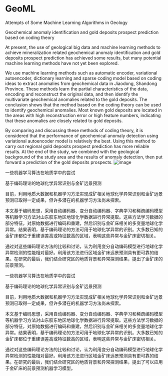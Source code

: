 # GeoML
Attempts of Some Machine Learning Algorithms in Geology

Geochemical anomaly identification and gold deposits prospect prediction based on coding theory

  At present, the use of geological big data and machine learning methods to achieve mineralization related geochemical anomaly identification and gold deposits prospect prediction has achieved some results, but many potential machine learning methods have not yet been explored. 

  We use machine learning methods such as automatic encoder, variational autoencoder, dictionary learning and sparse coding model based on coding ideas to extract anomalies from geochemical data in Jiaodong, Shandong Province. These methods learn the partial characteristics of the data, encoding and reconstruct the original data, and then identify the multivariate geochemical anomalies related to the gold deposits. The conclusion shows that the method based on the coding theory can be used to identify geochemical anomalies. Most known gold deposits are located in the areas with high reconstruction error or high feature numbers, indicating that these anomalies are closely related to gold deposits. 

  By comparing and discussing these methods of coding theory, it is considered that the performance of geochemical anomaly detection using variational autoencoder model is relatively the best. Using this method to carry out regional gold deposits prospect prediction has more reliable results. At the end of the study, we combined with the geological background of the study area and the results of anomaly detection, then put forward a prediction of the gold deposits prospects.
![image](https://github.com/Chuancy-ye/GeoML/assets/51057405/fe0a8dff-3642-4ca0-ae84-a7c59913c90f)

  一些机器学习算法在地质学中的尝试


基于编码理论的地球化学异常识别与金矿远景预测


目前，利用地质大数据和机器学习方法实现成矿相关地球化学异常识别和金矿远景预测已取得一定成果，但许多潜在的机器学习方法尚未探索。


本文基于编码思想，采用自动编码器、变分自动编码器、字典学习和稀疏编码模型等机器学习方法对山东胶东地区地球化学数据进行异常提取。这些方法学习数据的部分特征，对原始数据进行编码和重建，然后识别与金矿床相关的多变量地球化学异常。结果表明，基于编码理论的方法可用于地球化学异常的识别。大多数已知的金矿床都位于重建误差高或特征数高的区域，表明这些异常与金矿床密切相关。


通过对这些编码理论方法的比较和讨论，认为利用变分自动编码模型进行地球化学异常检测的性能相对最好。利用该方法进行区域金矿床远景预测具有更可靠的结果。在研究的最后，我们结合研究区的地质背景和异常探测结果，提出了金矿床的前景预测。

一些机器学习算法在地质学中的尝试


基于编码理论的地球化学异常识别与金矿远景预测


目前，利用地质大数据和机器学习方法实现成矿相关地球化学异常识别和金矿远景预测已取得一定成果，但许多潜在的机器学习方法尚未探索。


本文基于编码思想，采用自动编码器、变分自动编码器、字典学习和稀疏编码模型等机器学习方法对山东胶东地区地球化学数据进行异常提取。这些方法学习数据的部分特征，对原始数据进行编码和重建，然后识别与金矿床相关的多变量地球化学异常。结果表明，基于编码理论的方法可用于地球化学异常的识别。大多数已知的金矿床都位于重建误差高或特征数高的区域，表明这些异常与金矿床密切相关。


通过对这些编码理论方法的比较和讨论，认为利用变分自动编码模型进行地球化学异常检测的性能相对最好。利用该方法进行区域金矿床远景预测具有更可靠的结果。在研究的最后，我们结合研究区的地质背景和异常探测结果，提出了可以应用于金矿床的前景预测机器学习模型。
